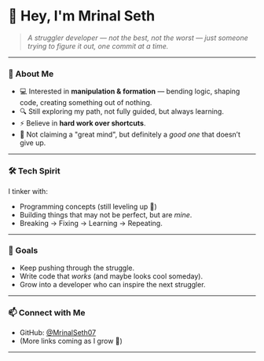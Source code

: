 # 👋 Hey, I'm Mrinal Seth  

> *A struggler developer — not the best, not the worst — just someone trying to figure it out, one commit at a time.*

---

### 🌱 About Me
- 💻 Interested in **manipulation & formation** — bending logic, shaping code, creating something out of nothing.  
- 🔍 Still exploring my path, not fully guided, but always learning.  
- ⚡ Believe in **hard work over shortcuts**.  
- 🧠 Not claiming a "great mind", but definitely a *good one* that doesn’t give up.  

---

### 🛠️ Tech Spirit
I tinker with:
- Programming concepts (still leveling up 🚀)  
- Building things that may not be perfect, but are *mine*.  
- Breaking → Fixing → Learning → Repeating.  

---

### 🎯 Goals
- Keep pushing through the struggle.  
- Write code that *works* (and maybe looks cool someday).  
- Grow into a developer who can inspire the next struggler.  

---

### 📫 Connect with Me
- GitHub: [@MrinalSeth07](https://github.com/MrinalSeth07)  
- (More links coming as I grow 🌱)  

---



<!--
**MrinalSeth07/MrinalSeth07** is a ✨ _special_ ✨ repository because its `README.md` (this file) appears on your GitHub profile.

Here are some ideas to get you started:

- 🔭 I’m currently working on ...
- 🌱 I’m currently learning ...
- 👯 I’m looking to collaborate on ...
- 🤔 I’m looking for help with ...
- 💬 Ask me about ...
- 📫 How to reach me: ...
- 😄 Pronouns: ...
- ⚡ Fun fact: ...
-->
